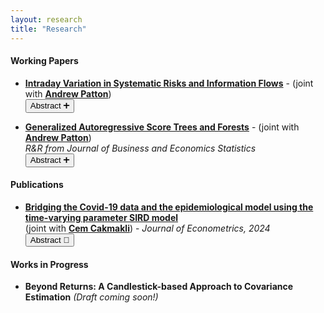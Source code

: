 ```yaml
---
layout: research
title: "Research"
---
```


#### Working Papers
* [**Intraday Variation in Systematic Risks and Information Flows**](https://papers.ssrn.com/sol3/papers.cfm?abstract_id=5006587) - (joint with [**Andrew Patton**](https://public.econ.duke.edu/~ap172/)) <br>
<button onclick="toggleAbstract('abstract1')">Abstract <span>&#x2795;</span></button>
<div id="abstract1" style="display:none;">
**Abstract:** *This paper analyzes variation in the factor structure of asset returns within a trade day by combining non-parametric kernel methods with principal component analysis. We estimate the model on a collection of over 400 high frequency US equity returns over the period 1996-2020 and show that the proposed model has superior explanatory power relative to a collection of well-known observable factor models and standard PCA. We present a stylized model of asset prices and information flows and show that the factor structure of asset returns varies with the arrival of news. Using data on individual firm earnings announcements, FOMC announcements, and other macroeconomic announcements, we provide evidence consistent with our stylized model, that the superior performance of the proposed model is due to time variation in the factor structure of asset returns around times of information flows.*
</div>

* [**Generalized Autoregressive Score Trees and Forests**](https://papers.ssrn.com/sol3/papers.cfm?abstract_id=4459756) - (joint with [**Andrew Patton**](https://public.econ.duke.edu/~ap172/)) <br>
 *R&R from Journal of Business and Economics Statistics* <br>
<button onclick="toggleAbstract('abstract2')">Abstract <span>&#x2795;</span></button>
<div id="abstract2" style="display:none;">
**Abstract:** *We propose methods to improve the forecasts from generalized autoregressive score (GAS) models (Creal et. al, 2013; Harvey, 2013) by localizing their parameters using decision trees and random forests. These methods avoid the curse of dimensionality faced by kernel-based approaches, and allow one to draw on information from multiple state variables simultaneously. We apply the new models to four distinct empirical analyses, and in all applications the proposed new methods significantly outperform the baseline GAS model. In our applications to stock return volatility and density prediction, the optimal GAS tree model reveals a leverage effect and a variance risk premium effect. Our study of stock-bond dependence finds evidence of a flight-to-quality effect in the optimal GAS forest forecasts, while our analysis of high-frequency trade durations uncovers a volume-volatility effect.*
</div>

#### Publications
* [**Bridging the Covid-19 data and the epidemiological model using the time-varying parameter SIRD model**](https://www.sciencedirect.com/science/article/pii/S0304407624001337) <br> (joint with [**Cem Cakmakli**](https://sites.google.com/site/cemcakmakli/home)) - *Journal of Econometrics, 2024* <br>
<button onclick="toggleAbstract('abstract3')">Abstract <span>&#x1F4C4;</span></button>
<div id="abstract3" style="display:none;">
**Abstract:** *This paper extends the canonical model of epidemiology, the SIRD model, to allow for time-varying parameters for real-time measurement and prediction of the trajectory of the Covid-19 pandemic. Time variation in model parameters is captured using the score-driven modeling structure designed for the typical daily count data related to the pandemic. The resulting specification permits a flexible yet parsimonious model with a low computational cost. The model is extended to allow for unreported cases using a mixed-frequency setting. Results suggest that these cases’ effects on the parameter estimates might be sizeable. Full sample results show that the flexible framework accurately captures the successive waves of the pandemic. A real-time exercise indicates that the proposed structure delivers timely and precise information on the pandemic’s current stance*
</div>

#### Works in Progress
* **Beyond Returns: A Candlestick-based Approach to Covariance Estimation** *(Draft coming soon!)*

<script>
function toggleAbstract(id) {
  var abstract = document.getElementById(id);
  if (abstract.style.display === "none") {
    abstract.style.display = "block";
  } else {
    abstract.style.display = "none";
  }
}
</script>